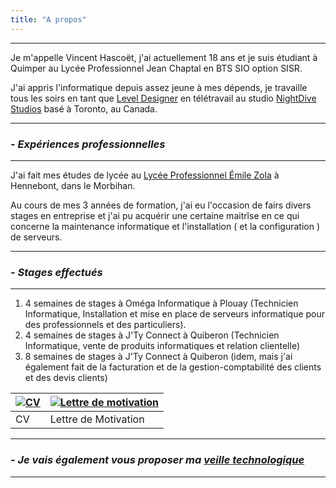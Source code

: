 ```yaml
---
title: "A propos"
---
```

***
Je m'appelle Vincent Hascoët, j'ai actuellement 18 ans et je suis étudiant à
Quimper au Lycée Professionnel Jean Chaptal en BTS SIO option SISR.

J'ai appris l'informatique depuis assez jeune à mes dépends, je travaille tous
les soirs en tant que 
[Level Designer](https://azrael-iii.github.io/portfolio.github.io/level_designer) en télétravail au
studio [NightDive Studios](https://azrael-iii.github.io/portfolio.github.io/nightdive/)
basé à Toronto, au Canada.
***
### - _Expériences professionnelles_
***
J'ai fait mes études de lycée au [Lycée Professionnel Émile Zola](https://www.lpzola56.com/)
à Hennebont, dans le Morbihan.

Au cours de mes 3 années de formation, j'ai eu l'occasion de fairs divers stages
en entreprise et j'ai pu acquérir une certaine maitrîse en ce qui concerne la 
maintenance informatique et l'installation ( et la configuration ) de serveurs.
***
### - _Stages effectués_
***
1. 4 semaines de stages à Oméga Informatique à Plouay (Technicien Informatique,
Installation et mise en place de serveurs informatique pour des professionnels
et des particuliers).
2. 4 semaines de stages à J'Ty Connect à Quiberon (Technicien Informatique, 
vente de produits informatiques et relation clientelle)
3. 8 semaines de stages à J'Ty Connect à Quiberon (idem, mais j'ai également
fait de la facturation et de la gestion-comptabilité des clients et des devis 
clients)

|[![CV](https://azrael-iii.github.io/portfolio.github.io/pics/pdf.png)](https://azrael-iii.github.io/portfolio.github.io/docs/CV_Vincent_Hascoet.pdf)|[![Lettre de motivation](https://azrael-iii.github.io/portfolio.github.io/pics/pdf.png)](https://azrael-iii.github.io/portfolio.github.io/docs/Lettre_de_Motivation_Vincent_Hascoet.pdf)|
|---|---|
|CV|Lettre de Motivation|
***
### - _Je vais également vous proposer ma [veille technologique](https://azrael-iii.github.io/portfolio.github.io/veille/veille)_
***
